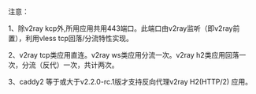 注意：

1、除v2ray kcp外,所用应用共用443端口。此端口由v2ray监听（即v2ray前置），利用vless tcp回落/分流特性实现。

2、v2ray tcp类应用直连。v2ray ws类应用分流一次。v2ray h2类应用回落一次，分流（反代）一次，共计两次。

3、caddy2 等于或大于v2.2.0-rc.1版才支持反向代理v2ray H2(HTTP/2) 应用。
